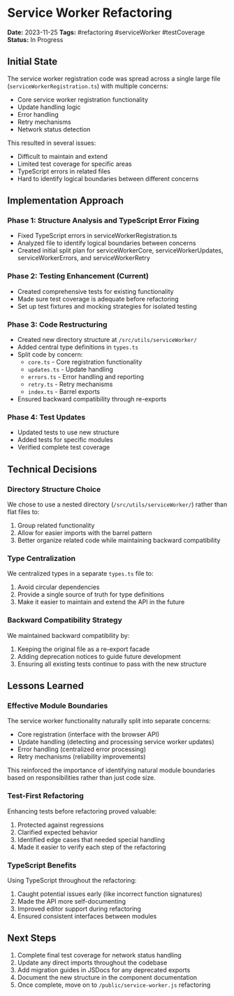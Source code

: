 # Service Worker Refactoring

**Date:** 2023-11-25
**Tags:** #refactoring #serviceWorker #testCoverage
**Status:** In Progress

## Initial State

The service worker registration code was spread across a single large file (`serviceWorkerRegistration.ts`) with multiple concerns:

- Core service worker registration functionality
- Update handling logic
- Error handling
- Retry mechanisms
- Network status detection

This resulted in several issues:
- Difficult to maintain and extend
- Limited test coverage for specific areas
- TypeScript errors in related files
- Hard to identify logical boundaries between different concerns

## Implementation Approach

### Phase 1: Structure Analysis and TypeScript Error Fixing
- Fixed TypeScript errors in serviceWorkerRegistration.ts
- Analyzed file to identify logical boundaries between concerns
- Created initial split plan for serviceWorkerCore, serviceWorkerUpdates, serviceWorkerErrors, and serviceWorkerRetry

### Phase 2: Testing Enhancement (Current)
- Created comprehensive tests for existing functionality
- Made sure test coverage is adequate before refactoring
- Set up test fixtures and mocking strategies for isolated testing

### Phase 3: Code Restructuring
- Created new directory structure at `/src/utils/serviceWorker/`
- Added central type definitions in `types.ts`
- Split code by concern:
  - `core.ts` - Core registration functionality
  - `updates.ts` - Update handling
  - `errors.ts` - Error handling and reporting
  - `retry.ts` - Retry mechanisms
  - `index.ts` - Barrel exports
- Ensured backward compatibility through re-exports

### Phase 4: Test Updates
- Updated tests to use new structure
- Added tests for specific modules
- Verified complete test coverage

## Technical Decisions

### Directory Structure Choice
We chose to use a nested directory (`/src/utils/serviceWorker/`) rather than flat files to:
1. Group related functionality
2. Allow for easier imports with the barrel pattern
3. Better organize related code while maintaining backward compatibility

### Type Centralization
We centralized types in a separate `types.ts` file to:
1. Avoid circular dependencies
2. Provide a single source of truth for type definitions
3. Make it easier to maintain and extend the API in the future

### Backward Compatibility Strategy
We maintained backward compatibility by:
1. Keeping the original file as a re-export facade
2. Adding deprecation notices to guide future development
3. Ensuring all existing tests continue to pass with the new structure

## Lessons Learned

### Effective Module Boundaries
The service worker functionality naturally split into separate concerns:
- Core registration (interface with the browser API)
- Update handling (detecting and processing service worker updates)
- Error handling (centralized error processing)
- Retry mechanisms (reliability improvements)

This reinforced the importance of identifying natural module boundaries based on responsibilities rather than just code size.

### Test-First Refactoring
Enhancing tests before refactoring proved valuable:
1. Protected against regressions
2. Clarified expected behavior
3. Identified edge cases that needed special handling
4. Made it easier to verify each step of the refactoring

### TypeScript Benefits
Using TypeScript throughout the refactoring:
1. Caught potential issues early (like incorrect function signatures)
2. Made the API more self-documenting
3. Improved editor support during refactoring
4. Ensured consistent interfaces between modules

## Next Steps

1. Complete final test coverage for network status handling
2. Update any direct imports throughout the codebase
3. Add migration guides in JSDocs for any deprecated exports
4. Document the new structure in the component documentation
5. Once complete, move on to `/public/service-worker.js` refactoring
